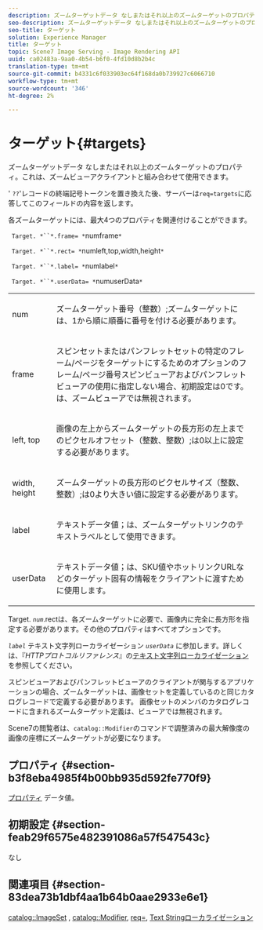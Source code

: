 ```yaml
---
description: ズームターゲットデータ なしまたはそれ以上のズームターゲットのプロパティ。これは、ズームビューアクライアントと組み合わせて使用できます。
seo-description: ズームターゲットデータ なしまたはそれ以上のズームターゲットのプロパティ。これは、ズームビューアクライアントと組み合わせて使用できます。
seo-title: ターゲット
solution: Experience Manager
title: ターゲット
topic: Scene7 Image Serving - Image Rendering API
uuid: ca02483a-9aa0-4b54-b6f0-4fd10d8b2b4c
translation-type: tm+mt
source-git-commit: b4331c6f033903ec64f168da0b739927c6066710
workflow-type: tm+mt
source-wordcount: '346'
ht-degree: 2%

---
```



# ターゲット{#targets}

ズームターゲットデータ なしまたはそれ以上のズームターゲットのプロパティ。これは、ズームビューアクライアントと組み合わせて使用できます。

&#39; `??`&#39;レコードの終端記号トークンを置き換えた後、サーバーは`req=targets`に応答してこのフィールドの内容を返します。

各ズームターゲットには、最大4つのプロパティを関連付けることができます。

` Target. *``*.frame= *`numframe`*`

` Target. *``*.rect= *`numleft,top,width,height`*`

` Target. *``*.label= *`numlabel`*`

` Target. *``*.userData= *`numuserData`*`

<table id="simpletable_4C20157A7A444DEB9959B335CAFBAEC8"> 
 <tr class="strow"> 
  <td class="stentry"> <p> <span class="codeph"> <span class="varname"> num  </span> </span> </p> </td> 
  <td class="stentry"> <p>ズームターゲット番号（整数）;ズームターゲットには、1から順に順番に番号を付ける必要があります。 </p> </td> 
 </tr> 
 <tr class="strow"> 
  <td class="stentry"> <p> <span class="codeph"> <span class="varname"> frame  </span> </span> </p> </td> 
  <td class="stentry"> <p>スピンセットまたはパンフレットセットの特定のフレーム/ページをターゲットにするためのオプションのフレーム/ページ番号スピンビューアおよびパンフレットビューアの使用に指定しない場合、初期設定は0です。は、ズームビューアでは無視されます。 </p> </td> 
 </tr> 
 <tr class="strow"> 
  <td class="stentry"> <p> <span class="codeph"> <span class="varname"> left, top  </span> </span> </p> </td> 
  <td class="stentry"> <p>画像の左上からズームターゲットの長方形の左上までのピクセルオフセット（整数、整数）;は0以上に設定する必要があります。 </p> </td> 
 </tr> 
 <tr class="strow"> 
  <td class="stentry"> <p> <span class="codeph"> <span class="varname"> width, height  </span> </span> </p> </td> 
  <td class="stentry"> <p>ズームターゲットの長方形のピクセルサイズ（整数、整数）;は0より大きい値に設定する必要があります。 </p> </td> 
 </tr> 
 <tr class="strow"> 
  <td class="stentry"> <p> <span class="codeph"> <span class="varname"> label  </span> </span> </p> </td> 
  <td class="stentry"> <p>テキストデータ値；は、ズームターゲットリンクのテキストラベルとして使用できます。 </p> </td> 
 </tr> 
 <tr class="strow"> 
  <td class="stentry"> <p> <span class="codeph"> <span class="varname"> userData  </span> </span> </p> </td> 
  <td class="stentry"> <p>テキストデータ値；は、SKU値やホットリンクURLなどのターゲット固有の情報をクライアントに渡すために使用します。 </p> </td> 
 </tr> 
</table>

Target. *`num`*.rectは、各ズームターゲットに必要で、画像内に完全に長方形を指定する必要があります。その他のプロパティはすべてオプションです。

*`label`* テキスト文字列ローカライゼーション *`userData`* に参加します。詳しくは、『*HTTPプロトコルリファレンス*』の[テキスト文字列ローカライゼーション](/help/aem-is-ir-api/is-api/http-ref/image-serving-api-ref/c-http-protocol-reference/c-syntax-and-features/r-text-string-localization.md)を参照してください。

スピンビューアおよびパンフレットビューアのクライアントが関与するアプリケーションの場合、ズームターゲットは、画像セットを定義しているのと同じカタログレコードで定義する必要があります。 画像セットのメンバのカタログレコードに含まれるズームターゲット定義は、ビューアでは無視されます。

Scene7の閲覧者は、`catalog::Modifier`のコマンドで調整済みの最大解像度の画像の座標にズームターゲットが必要になります。

## プロパティ {#section-b3f8eba4985f4b00bb935d592fe770f9}

[プロパティ](/help/aem-is-ir-api/is-api/image-catalog/image-serving-api-ref/c-image-catalog-reference/c-overview/c-common-data-types/r-property-data.md) データ値。

## 初期設定 {#section-feab29f6575e482391086a57f547543c}

なし

## 関連項目 {#section-83dea73b1dbf4aa1b64b0aae2933e6e1}

[catalog::ImageSet](../../../../../../is-api/image-catalog/image-serving-api-ref/c-image-catalog-reference/c-image-svg-data-reference/c-image-data-reference/r-imageset-cat.md#reference-4764d347afd64afdaede9a74c7565256) ,  [catalog::Modifier](../../../../../../is-api/image-catalog/image-serving-api-ref/c-image-catalog-reference/c-image-svg-data-reference/c-image-data-reference/r-modifier-cat.md#reference-d2c6884b3a2248fab81a112d27969834),  [req=](/help/aem-is-ir-api/is-api/http-ref/image-serving-api-ref/c-http-protocol-reference/c-command-reference/r-req/r-req.md),  [Text Stringローカライゼーション](/help/aem-is-ir-api/is-api/http-ref/image-serving-api-ref/c-http-protocol-reference/c-syntax-and-features/r-text-string-localization.md)
